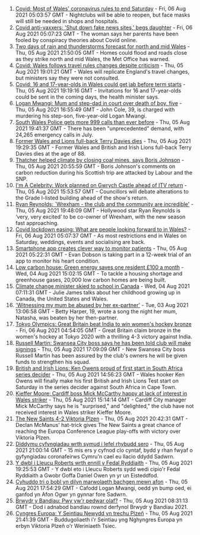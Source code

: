 1. [Covid: Most of Wales' coronavirus rules to end Saturday](https://www.bbc.co.uk/news/uk-wales-58102007) - Fri, 06 Aug 2021 05:03:57 GMT - Nightclubs will be able to reopen, but face masks will still be needed in shops and hospitals.
2. [Covid anti-vaxxers: 'Shut down fake news sites,' begs daughter](https://www.bbc.co.uk/news/uk-wales-58103604) - Fri, 06 Aug 2021 05:07:23 GMT - The woman says her parents have been fooled by conspiracy theories about Covid online.
3. [Two days of rain and thunderstorms forecast for north and mid Wales](https://www.bbc.co.uk/news/uk-wales-58087494) - Thu, 05 Aug 2021 21:50:05 GMT - Homes could flood and roads close as they strike north and mid Wales, the Met Office has warned.
4. [Covid: Wales follows travel rules changes despite criticism](https://www.bbc.co.uk/news/uk-wales-politics-58101108) - Thu, 05 Aug 2021 19:01:21 GMT - Wales will replicate England's travel changes, but ministers say they were not consulted.
5. [Covid: 16 and 17-year-olds in Wales could get jab before term starts](https://www.bbc.co.uk/news/uk-wales-58106571) - Thu, 05 Aug 2021 19:19:16 GMT - Invitations for 16 and 17-year-olds could be sent in the coming days, the health minister says.
6. [Logan Mwangi: Mum and step-dad in court over death of boy, five](https://www.bbc.co.uk/news/uk-wales-58053074) - Thu, 05 Aug 2021 16:55:49 GMT - John Cole, 39, is charged with murdering his step-son, five-year-old Logan Mwangi.
7. [South Wales Police gets more 999 calls than ever before](https://www.bbc.co.uk/news/uk-wales-58106836) - Thu, 05 Aug 2021 19:41:37 GMT - There has been "unprecedented" demand, with 24,265 emergency calls in July.
8. [Former Wales and Lions full-back Terry Davies dies](https://www.bbc.co.uk/sport/rugby-union/58108957) - Thu, 05 Aug 2021 19:29:35 GMT - Former Wales and British and Irish Lions full-back Terry Davies dies at the age of 88.
9. [Thatcher helped climate by closing coal mines, says Boris Johnson](https://www.bbc.co.uk/news/uk-politics-58107009) - Thu, 05 Aug 2021 20:55:59 GMT - Boris Johnson's comments on carbon reduction during his Scottish trip are attacked by Labour and the SNP.
10. [I'm A Celebrity: Work planned on Gwrych Castle ahead of ITV return](https://www.bbc.co.uk/news/uk-wales-58106564) - Thu, 05 Aug 2021 15:53:57 GMT - Councillors will debate alterations to the Grade I-listed building ahead of the show's return.
11. [Ryan Reynolds: `Wrexham - the club and the community are incredible'](https://www.bbc.co.uk/sport/av/football/58108958) - Thu, 05 Aug 2021 19:48:09 GMT - Hollywood star Ryan Reynolds is ‘very, very excited’ to be co-owner of Wrexham, with the new season fast approaching.
12. [Covid lockdown easing: What are people looking forward to in Wales?](https://www.bbc.co.uk/news/uk-wales-58103608) - Fri, 06 Aug 2021 05:07:37 GMT - As most restrictions end in Wales on Saturday, weddings, events and socialising are back.
13. [Smartphone app creates clever way to monitor patients](https://www.bbc.co.uk/news/uk-wales-58091637) - Thu, 05 Aug 2021 05:22:31 GMT - Evan Dobson is taking part in a 12-week trial of an app to monitor his heart condition.
14. [Low carbon house: Green energy saves one resident £100 a month](https://www.bbc.co.uk/news/uk-wales-58089068) - Wed, 04 Aug 2021 15:02:15 GMT - To tackle a housing shortage and greenhouse gases, 20,000 low carbon homes are being built.
15. [Climate change minister skied to school in Canada](https://www.bbc.co.uk/news/uk-wales-58083390) - Wed, 04 Aug 2021 07:11:31 GMT - Julie James talks about her childhood growing up in Canada, the United States and Wales.
16. ['Witnessing my mum be abused by her ex-partner'](https://www.bbc.co.uk/news/uk-58063101) - Tue, 03 Aug 2021 13:06:58 GMT - Betty Harper, 19, wrote a song the night her mum, Natasha, was beaten by her then-partner.
17. [Tokyo Olympics: Great Britain beat India to win women's hockey bronze](https://www.bbc.co.uk/sport/olympics/58110122) - Fri, 06 Aug 2021 04:54:05 GMT - Great Britain claim bronze in the women's hockey at Tokyo 2020 with a thrilling 4-3 victory against India.
18. [Russell Martin: Swansea City boss says he has been told club will make signings](https://www.bbc.co.uk/sport/football/58107250) - Thu, 05 Aug 2021 17:09:09 GMT - New Swansea City boss Russell Martin has been assured by the club's owners he will be given funds to strengthen his squad.
19. [British and Irish Lions: Ken Owens proud of first start in South Africa series decider](https://www.bbc.co.uk/sport/rugby-union/58099716) - Thu, 05 Aug 2021 14:56:23 GMT - Wales hooker Ken Owens will finally make his first British and Irish Lions Test start on Saturday in the series decider against South Africa in Cape Town.
20. [Kieffer Moore: Cardiff boss Mick McCarthy happy at lack of interest in Wales striker](https://www.bbc.co.uk/sport/football/58105482) - Thu, 05 Aug 2021 15:14:14 GMT - Cardiff City manager Mick McCarthy says he is "surprised," and "delighted," the club have not received interest in Wales striker Kieffer Moore.
21. [The New Saints 4-2 Viktoria Plzen](https://www.bbc.co.uk/sport/football/58078533) - Thu, 05 Aug 2021 20:42:31 GMT - Declan McManus' hat-trick gives The New Saints a great chance of reaching the Europa Conference League play-offs with victory over Viktoria Plzen.
22. [Diddymu cyfyngiadau wrth symud i lefel rhybudd sero](https://www.bbc.co.uk/newyddion/58106002) - Thu, 05 Aug 2021 21:00:14 GMT - 15 mis ers y cyfnod clo cyntaf, bydd y rhan fwyaf o gyfyngiadau coronafeirws Cymru'n cael eu llacio ddydd Sadwrn.
23. [Y dwbl i Lleucu Roberts wrth ennill y Fedal Ryddiaith](https://www.bbc.co.uk/newyddion/58103613) - Thu, 05 Aug 2021 19:25:53 GMT - Y dwbl eto i Lleucu Roberts sydd wedi cipio'r Fedal Ryddiaith a Gwobr Goffa Daniel Owen yn yr un Eisteddfod.
24. [Cyhuddo tri o bobl yn dilyn marwolaeth bachgen mewn afon](https://www.bbc.co.uk/newyddion/58097596) - Thu, 05 Aug 2021 17:54:29 GMT - Cafodd Logan Mwangi, oedd yn bump oed, ei ganfod yn Afon Ogwr yn gynnar fore Sadwrn.
25. [Brwydr y Bandiau: Pwy yw'r pedwar olaf?](https://www.bbc.co.uk/newyddion/58079521) - Thu, 05 Aug 2021 08:31:13 GMT - Dod i adnabod bandiau rownd derfynol Brwydr y Bandiau 2021.
26. [Cyngres Europa: Y Seintiau Newydd yn trechu Plzeň](https://www.bbc.co.uk/newyddion/58106005) - Thu, 05 Aug 2021 21:41:39 GMT - Buddugoliaeth i'r Seintiau yng Nghyngres Europa yn erbyn Viktoria Plzeň o'r Weriniaeth Tsiec.
